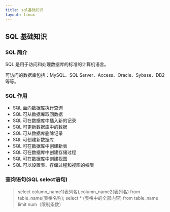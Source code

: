 ```yaml
---
title: sql基础知识
layout: linux
---
```


## SQL 基础知识

### SQL 简介

SQL 是用于访问和处理数据库的标准的计算机语言。

可访问的数据库包括：MySQL、SQL Server、Access、Oracle、Sybase、DB2 等等。

### SQL 作用

- SQL 面向数据库执行查询
- SQL 可从数据库取回数据
- SQL 可在数据库中插入新的记录
- SQL 可更新数据库中的数据
- SQL 可从数据库删除记录
- SQL 可创建新数据库
- SQL 可在数据库中创建新表
- SQL 可在数据库中创建存储过程
- SQL 可在数据库中创建视图
- SQL 可以设置表、存储过程和视图的权限

### 查询语句(SQL select语句)

> select column_name1(表列名),column_name2(表列名) from table_name(表格名称);
> select * (表格中的全部内容) from table_name limit num（限制条数）
